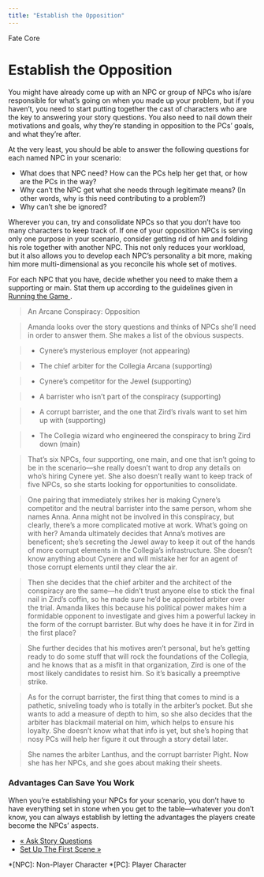 ```yaml
---
title: "Establish the Opposition"
---
```

    
Fate Core

#  Establish the Opposition

You might have already come up with an NPC or group of NPCs who is/are
responsible for what’s going on when you made up your problem, but if you
haven’t, you need to start putting together the cast of characters who are the
key to answering your story questions. You also need to nail down their
motivations and goals, why they’re standing in opposition to the PCs’ goals,
and what they’re after.

At the very least, you should be able to answer the following questions for
each named NPC in your scenario:

  * What does that NPC need? How can the PCs help her get that, or how are the PCs in the way?
  * Why can’t the NPC get what she needs through legitimate means? (In other words, why is this need contributing to a problem?)
  * Why can’t she be ignored?

Wherever you can, try and consolidate NPCs so that you don’t have too many
characters to keep track of. If one of your opposition NPCs is serving only
one purpose in your scenario, consider getting rid of him and folding his role
together with another NPC. This not only reduces your workload, but it also
allows you to develop each NPC’s personality a bit more, making him more
multi-dimensional as you reconcile his whole set of motives.

For each NPC that you have, decide whether you need to make them a supporting
or main. Stat them up according to the guidelines given in [Running the Game
](../../fate-core/running-game).

> An Arcane Conspiracy: Opposition

>

> Amanda looks over the story questions and thinks of NPCs she’ll need in
order to answer them. She makes a list of the obvious suspects.

>

>   * Cynere’s mysterious employer (not appearing)

>   * The chief arbiter for the Collegia Arcana (supporting)

>   * Cynere’s competitor for the Jewel (supporting)

>   * A barrister who isn’t part of the conspiracy (supporting)

>   * A corrupt barrister, and the one that Zird’s rivals want to set him up
with (supporting)

>   * The Collegia wizard who engineered the conspiracy to bring Zird down
(main)

>

>

> That’s six NPCs, four supporting, one main, and one that isn’t going to be
in the scenario—she really doesn’t want to drop any details on who’s hiring
Cynere yet. She also doesn’t really want to keep track of five NPCs, so she
starts looking for opportunities to consolidate.

>

> One pairing that immediately strikes her is making Cynere’s competitor and
the neutral barrister into the same person, whom she names Anna. Anna might
not be involved in this conspiracy, but clearly, there’s a more complicated
motive at work. What’s going on with her? Amanda ultimately decides that
Anna’s motives are beneficent; she’s secreting the Jewel away to keep it out
of the hands of more corrupt elements in the Collegia’s infrastructure. She
doesn’t know anything about Cynere and will mistake her for an agent of those
corrupt elements until they clear the air.

>

> Then she decides that the chief arbiter and the architect of the conspiracy
are the same—he didn’t trust anyone else to stick the final nail in Zird’s
coffin, so he made sure he’d be appointed arbiter over the trial. Amanda likes
this because his political power makes him a formidable opponent to
investigate and gives him a powerful lackey in the form of the corrupt
barrister. But why does he have it in for Zird in the first place?

>

> She further decides that his motives aren’t personal, but he’s getting ready
to do some stuff that will rock the foundations of the Collegia, and he knows
that as a misfit in that organization, Zird is one of the most likely
candidates to resist him. So it’s basically a preemptive strike.

>

> As for the corrupt barrister, the first thing that comes to mind is a
pathetic, sniveling toady who is totally in the arbiter’s pocket. But she
wants to add a measure of depth to him, so she also decides that the arbiter
has blackmail material on him, which helps to ensure his loyalty. She doesn’t
know what that info is yet, but she’s hoping that nosy PCs will help her
figure it out through a story detail later.

>

> She names the arbiter Lanthus, and the corrupt barrister Pight. Now she has
her NPCs, and she goes about making their sheets.

### Advantages Can Save You Work

When you’re establishing your NPCs for your scenario, you don’t have to have
everything set in stone when you get to the table—whatever you don’t know, you
can always establish by letting the advantages the players create become the
NPCs’ aspects.

  * [« Ask Story Questions](/fate-core/ask-story-questions)
  * [Set Up The First Scene »](/fate-core/set-first-scene)

  *[NPC]: Non-Player Character
  *[PC]: Player Character

